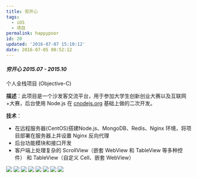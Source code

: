 ```yaml
---
title: 穷开心
tags:
  - iOS
  - 项目
permalink: happypoor
id: 20
updated: '2016-07-07 15:10:12'
date: 2016-07-05 00:52:12
---
```


#### *穷开心 2015.07 - 2015.10*

个人全栈项目 (Objective-C)

**描述**：此项目是一个沙发客交流平台，用于参加大学生创新创业大赛以及互联网+大赛，后台使用 Node.js 在 [cnodejs.org](https://github.com/cnodejs/nodeclub) 基础上做的二次开发。

**技术**：

- 在远程服务器(CentOS)搭建Node.js、MongoDB、Redis、Nginx 环境，将项目部署在服务器上并设置 Nginx 反向代理
- 后台功能模块和接口开发
- 客户端上处理复杂的 ScrollView（嵌套 WebView 和 TableView 等多种控件） 和 TableView（自定义 Cell、嵌套 WebView）

<div class="project-poster">
<img src="http://7xlykq.com1.z0.glb.clouddn.com/image/2016-07-07_IMG_0600.PNG-mark" />
<img src="http://7xlykq.com1.z0.glb.clouddn.com/image/2016-07-07_IMG_0601.PNG-mark" />
<img src="http://7xlykq.com1.z0.glb.clouddn.com/image/2016-07-07_IMG_0594.PNG-mark" />
<img src="http://7xlykq.com1.z0.glb.clouddn.com/image/2016-07-07_IMG_0599.PNG-mark" />
<img src="http://7xlykq.com1.z0.glb.clouddn.com/image/2016-07-07_IMG_0595.PNG-mark" />
<img src="http://7xlykq.com1.z0.glb.clouddn.com/image/2016-07-07_IMG_0596.PNG-mark" />
<img src="http://7xlykq.com1.z0.glb.clouddn.com/image/2016-07-07_IMG_0597.PNG-mark" />
<img src="http://7xlykq.com1.z0.glb.clouddn.com/image/2016-07-07_IMG_0598.PNG-mark" />
</div>